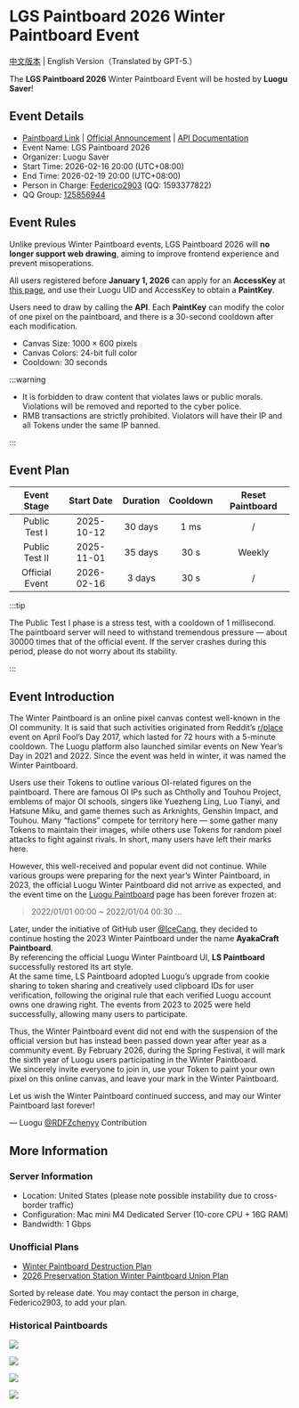 # LGS Paintboard 2026 Winter Paintboard Event

[中文版本](pb) | English Version（Translated by GPT-5.）

The **LGS Paintboard 2026** Winter Paintboard Event will be hosted by **Luogu Saver**!

## Event Details

- [Paintboard Link](https://www.luogu.me/paintboard) | [Official Announcement](https://www.luogu.me/article/pssi9ceo) | [API Documentation](https://www.luogu.me/article/57b4jd3c)
- Event Name: LGS Paintboard 2026
- Organizer: Luogu Saver
- Start Time: 2026-02-16 20:00 (UTC+08:00)
- End Time: 2026-02-19 20:00 (UTC+08:00)
- Person in Charge: [Federico2903](https://www.luogu.com.cn/user/381949) (QQ: 1593377822)
- QQ Group: [125856944](https://qm.qq.com/q/XDFecZ4aYw)

## Event Rules

Unlike previous Winter Paintboard events, LGS Paintboard 2026 will **no longer support web drawing**, aiming to improve frontend experience and prevent misoperations.

All users registered before **January 1, 2026** can apply for an **AccessKey** at [this page](https://www.luogu.me/paintboard/token), and use their Luogu UID and AccessKey to obtain a **PaintKey**.

Users need to draw by calling the **API**. Each **PaintKey** can modify the color of one pixel on the paintboard, and there is a $30$-second cooldown after each modification.

- Canvas Size: $1000\times 600$ pixels
- Canvas Colors: 24-bit full color
- Cooldown: $30$ seconds

:::warning

- It is forbidden to draw content that violates laws or public morals. Violations will be removed and reported to the cyber police.  
- RMB transactions are strictly prohibited. Violators will have their IP and all Tokens under the same IP banned.

:::

## Event Plan

| Event Stage | Start Date | Duration | Cooldown | Reset Paintboard |
| :---------: | :--------: | :------: | :------: | :------: |
| Public Test Ⅰ | 2025-10-12 | $30$ days | $1$ ms | / |
| Public Test Ⅱ | 2025-11-01 | $35$ days | $30$ s | Weekly |
| Official Event | 2026-02-16 | $3$ days | $30$ s | / |

:::tip

The Public Test Ⅰ phase is a stress test, with a cooldown of $1$ millisecond. The paintboard server will need to withstand tremendous pressure — about $30000$ times that of the official event. If the server crashes during this period, please do not worry about its stability.

:::

## Event Introduction

The Winter Paintboard is an online pixel canvas contest well-known in the OI community. It is said that such activities originated from Reddit’s [r/place](https://en.wikipedia.org/wiki/R/place) event on April Fool’s Day 2017, which lasted for $72$ hours with a $5$-minute cooldown. The Luogu platform also launched similar events on New Year’s Day in 2021 and 2022. Since the event was held in winter, it was named the Winter Paintboard.

Users use their Tokens to outline various OI-related figures on the paintboard. There are famous OI IPs such as Chtholly and Touhou Project, emblems of major OI schools, singers like Yuezheng Ling, Luo Tianyi, and Hatsune Miku, and game themes such as Arknights, Genshin Impact, and Touhou. Many “factions” compete for territory here — some gather many Tokens to maintain their images, while others use Tokens for random pixel attacks to fight against rivals. In short, many users have left their marks here.

However, this well-received and popular event did not continue. While various groups were preparing for the next year’s Winter Paintboard, in 2023, the official Luogu Winter Paintboard did not arrive as expected, and the event time on the [Luogu Paintboard](https://www.luogu.com.cn/paintboard) page has been forever frozen at:

> 2022/01/01 00:00 ~ 2022/01/04 00:30 ...

Later, under the initiative of GitHub user [@IceCang](https://github.com/IceCang), they decided to continue hosting the 2023 Winter Paintboard under the name **AyakaCraft Paintboard**.  
By referencing the official Luogu Winter Paintboard UI, **LS Paintboard** successfully restored its art style.  
At the same time, LS Paintboard adopted Luogu’s upgrade from cookie sharing to token sharing and creatively used clipboard IDs for user verification, following the original rule that each verified Luogu account owns one drawing right. The events from 2023 to 2025 were held successfully, allowing many users to participate.

Thus, the Winter Paintboard event did not end with the suspension of the official version but has instead been passed down year after year as a community event. By February 2026, during the Spring Festival, it will mark the sixth year of Luogu users participating in the Winter Paintboard.  
We sincerely invite everyone to join in, use your Token to paint your own pixel on this online canvas, and leave your mark in the Winter Paintboard.

Let us wish the Winter Paintboard continued success, and may our Winter Paintboard last forever!

— Luogu [@RDFZchenyy](https://www.luogu.com.cn/user/567610) Contribution

## More Information

### Server Information

- Location: United States (please note possible instability due to cross-border traffic)
- Configuration: Mac mini M4 Dedicated Server (10-core CPU + 16G RAM)
- Bandwidth: 1 Gbps

### Unofficial Plans

- [Winter Paintboard Destruction Plan](https://www.luogu.me/article/bxrvfth2)
- [2026 Preservation Station Winter Paintboard Union Plan](https://www.luogu.me/article/pya455q0)

Sorted by release date. You may contact the person in charge, Federico2903, to add your plan.

### Historical Paintboards

![](https://cdn.luogu.com.cn/upload/image_hosting/v0d3gyds.png)

![](https://cdn.luogu.com.cn/upload/image_hosting/tehocpmu.png)

![](https://cdn.luogu.com.cn/upload/image_hosting/b46ef52o.png)

![](https://cdn.luogu.com.cn/upload/image_hosting/ubp9cvd8.png)
